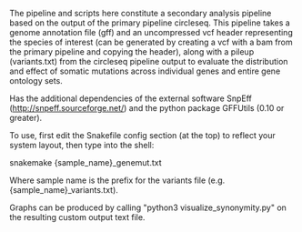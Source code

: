 The pipeline and scripts here constitute a secondary analysis pipeline based on the output of the primary pipeline circleseq. This pipeline takes a genome annotation file (gff) and an uncompressed vcf header representing the species of interest (can be generated by creating a vcf with a bam from the primary pipeline and copying the header), along with a pileup (variants.txt) from the circleseq pipeline output to evaluate the distribution and effect of somatic mutations across individual genes and entire gene ontology sets.

Has the additional dependencies of the external software SnpEff (http://snpeff.sourceforge.net/) and the python package GFFUtils (0.10 or greater). 

To use, first edit the Snakefile config section (at the top) to reflect your system layout, then type into the shell:

snakemake {sample_name}_genemut.txt

Where sample name is the prefix for the variants file (e.g. {sample_name}_variants.txt). 

Graphs can be produced by calling "python3 visualize_synonymity.py" on the resulting custom output text file. 
